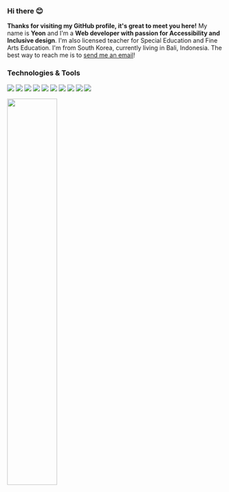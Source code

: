 

### Hi there 😊

**Thanks for visiting my GitHub profile, it's great to meet you here!** My name is **Yeon** and I'm a **Web developer with passion for Accessibility and Inclusive design**. I'm also licensed teacher for Special Education and Fine Arts Education. I'm from South Korea, currently living in Bali, Indonesia. The best way to reach me is to [send me an email](mailto:awyeon@gmail.com)!

### Technologies & Tools
![](https://img.shields.io/badge/Code-Ruby-informational?style=flat&logo=ruby&logoColor=white&color=6baac4)
![](https://img.shields.io/badge/Code-JavaScript-informational?style=javascript&logo=javascript&logoColor=white&color=6baac4)
![](https://img.shields.io/badge/Code-CSS3-informational?style=flat&logo=css3&logoColor=white&color=6baac4)
![](https://img.shields.io/badge/Code-HTML5-informational?style=flat&logo=html5&logoColor=white&color=6baac4)
![](https://img.shields.io/badge/Code-Bootstrap-informational?style=bootstrap&logo=gnu-bash&logoColor=white&color=6baac4)
![](https://img.shields.io/badge/Tools-Rails-informational?style=flat&logo=rubyonrails&logoColor=white&color=6baac4)
![](https://img.shields.io/badge/Tools-PostgreSQL-informational?style=postgresql&logo=postgresql&logoColor=white&color=6baac4)
![](https://img.shields.io/badge/Tools-Redis-informational?style=flat&logo=redis&logoColor=white&color=6baac4)
![](https://img.shields.io/badge/Tools-Jest-informational?style=flat&logo=jest&logoColor=white&color=6baac4)
![](https://img.shields.io/badge/Tools-Mocha-informational?style=flat&logo=mocha&logoColor=white&color=6baac4)

<a href="https://github.com/CAVASOL?tab=repositories">
  <img align="center" src="https://github-readme-stats.vercel.app/api?username=CAVASOL&show_icons=true&count_private=true&title_color=000&icon_color=6baac4&text_color=000&bg_color=ffffff&hide_border=true#gh-light-mode-only" width="48%" />
</a>
